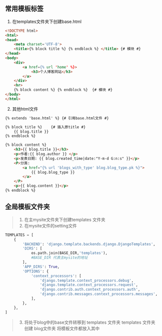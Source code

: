 

## 常用模板标签

1. 在templates文件夹下创建base.html
```html
<!DOCTYPE html>
<html>
<head>
    <meta charset='UTF-8'>
    <title>{% block title %} {% endblock %} </title> {# 模块 #}
</head>
<body>
    <div>
        <a href={% url 'home' %}>
            <h3>个人博客网站</h3>
        </a>  
    </div>
    <hr>
    {% block content %} {% endblock %}  {# 模块 #}
</body>
</html>
```
2. 其他html文件
```html
{% extends 'base.html' %} {# 引用base.html文件 #}

{% block title %}    {# 插入原title #}
    {{ blog.title }}
{% endblock %}

{% block content %}
    <h3>{{ blog.title }}</h3>
    <p>作者:{{ blog.author }} </p>
    <p>发表日期: {{ blog.created_time|date:"Y-m-d G:n:s" }}</p>
    <P>分类: 
        <a href="{% url 'blogs_with_type' blog.blog_type.pk %}">
            {{ blog.blog_type }}
        </a>
    </P>
    <p>{{ blog.content }}</p>
{% endblock %}

```
## 全局模板文件夹
>1. 在主mysite文件夹下创建templates 文件夹
>2. 在mysite文件的setting文件
```python
TEMPLATES = [
    {
        'BACKEND': 'django.template.backends.django.DjangoTemplates',
        'DIRS': [
            os.path.join(BASE_DIR,'templates'),
            #BASE_DIR 代表主mysite的地址
        ],
        'APP_DIRS': True,
        'OPTIONS': {
            'context_processors': [
                'django.template.context_processors.debug',
                'django.template.context_processors.request',
                'django.contrib.auth.context_processors.auth',
                'django.contrib.messages.context_processors.messages',
            ],
        },
    },
]
```
>3. 将处于blog中的base文件转移到  templates 文件夹
 templates 文件夹创建 blog文件夹 将模板文件都放入其中
 


